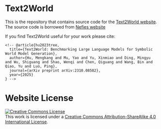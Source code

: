 # Text2World

This is the repository that contains source code for the [Text2World website](https://text-to-world.github.io).
The source code is borrowed from [Nefies website](https://nerfies.github.io/)

If you find Text2World useful for your work please cite:
```
<!-- @article{hu2023tree,
  title={Text2World: Benchmarking Large Language Models for Symbolic World Model Generation},
  author={Hu, Mengkang and Mu, Yao and Yu, Xinmiao and Ding, Mingyu and Wu, Shiguang and Shao, Wenqi and Chen, Qiguang and Wang, Bin and Qiao, Yu and Luo, Ping},
  journal={arXiv preprint arXiv:2310.08582},
  year={2025}
} -->
```

# Website License
<a rel="license" href="http://creativecommons.org/licenses/by-sa/4.0/"><img alt="Creative Commons License" style="border-width:0" src="https://i.creativecommons.org/l/by-sa/4.0/88x31.png" /></a><br />This work is licensed under a <a rel="license" href="http://creativecommons.org/licenses/by-sa/4.0/">Creative Commons Attribution-ShareAlike 4.0 International License</a>.
